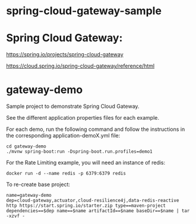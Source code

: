 # spring-cloud-gateway-sample
# Spring Cloud Gateway:
https://spring.io/projects/spring-cloud-gateway

https://cloud.spring.io/spring-cloud-gateway/reference/html
# gateway-demo

Sample project to demonstrate Spring Cloud Gateway.

See the different application properties files for each example.

For each demo, run the following command and follow the instructions in the corresponding application-demoX.yml file:
```
cd gateway-demo
./mvnw spring-boot:run -Dspring-boot.run.profiles=demo1
```

For the Rate Limiting example, you will need an instance of redis:
```
docker run -d --name redis -p 6379:6379 redis
```

To re-create base project:
```
name=gateway-demo
dep=cloud-gateway,actuator,cloud-resilience4j,data-redis-reactive
http https://start.spring.io/starter.zip type==maven-project dependencies==$dep name==$name artifactId==$name baseDir==$name | tar -xzvf -
```
